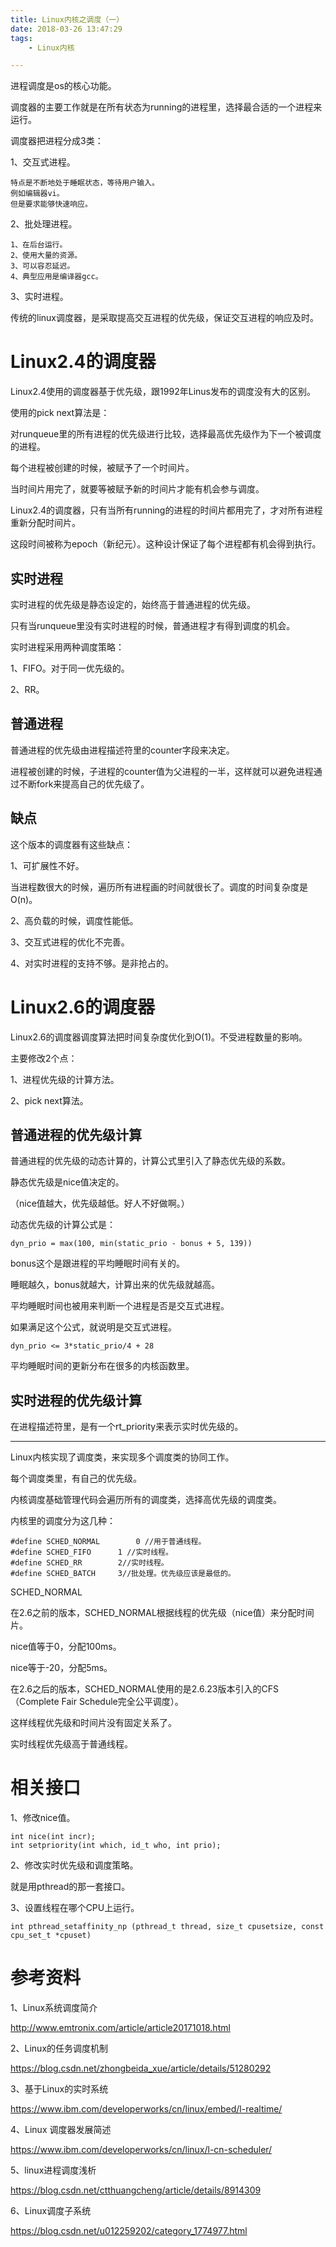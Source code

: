 ```yaml
---
title: Linux内核之调度（一）
date: 2018-03-26 13:47:29
tags:
	- Linux内核

---
```




进程调度是os的核心功能。

调度器的主要工作就是在所有状态为running的进程里，选择最合适的一个进程来运行。

调度器把进程分成3类：

1、交互式进程。

```
特点是不断地处于睡眠状态，等待用户输入。
例如编辑器vi。
但是要求能够快速响应。
```

2、批处理进程。

```
1、在后台运行。
2、使用大量的资源。
3、可以容忍延迟。
4、典型应用是编译器gcc。
```

3、实时进程。



传统的linux调度器，是采取提高交互进程的优先级，保证交互进程的响应及时。





# Linux2.4的调度器

Linux2.4使用的调度器基于优先级，跟1992年Linus发布的调度没有大的区别。

使用的pick next算法是：

对runqueue里的所有进程的优先级进行比较，选择最高优先级作为下一个被调度的进程。

每个进程被创建的时候，被赋予了一个时间片。

当时间片用完了，就要等被赋予新的时间片才能有机会参与调度。

Linux2.4的调度器，只有当所有running的进程的时间片都用完了，才对所有进程重新分配时间片。

这段时间被称为epoch（新纪元）。这种设计保证了每个进程都有机会得到执行。

## 实时进程

实时进程的优先级是静态设定的，始终高于普通进程的优先级。

只有当runqueue里没有实时进程的时候，普通进程才有得到调度的机会。

实时进程采用两种调度策略：

1、FIFO。对于同一优先级的。

2、RR。

## 普通进程

普通进程的优先级由进程描述符里的counter字段来决定。

进程被创建的时候，子进程的counter值为父进程的一半，这样就可以避免进程通过不断fork来提高自己的优先级了。

## 缺点

这个版本的调度器有这些缺点：

1、可扩展性不好。

当进程数很大的时候，遍历所有进程画的时间就很长了。调度的时间复杂度是O(n)。

2、高负载的时候，调度性能低。

3、交互式进程的优化不完善。

4、对实时进程的支持不够。是非抢占的。

# Linux2.6的调度器

Linux2.6的调度器调度算法把时间复杂度优化到O(1)。不受进程数量的影响。

主要修改2个点：

1、进程优先级的计算方法。

2、pick next算法。

## 普通进程的优先级计算

普通进程的优先级的动态计算的，计算公式里引入了静态优先级的系数。

静态优先级是nice值决定的。

（nice值越大，优先级越低。好人不好做啊。）

动态优先级的计算公式是：

```
dyn_prio = max(100, min(static_prio - bonus + 5, 139))
```

bonus这个是跟进程的平均睡眠时间有关的。

睡眠越久，bonus就越大，计算出来的优先级就越高。

平均睡眠时间也被用来判断一个进程是否是交互式进程。

如果满足这个公式，就说明是交互式进程。

```
dyn_prio <= 3*static_prio/4 + 28
```

平均睡眠时间的更新分布在很多的内核函数里。

## 实时进程的优先级计算

在进程描述符里，是有一个rt_priority来表示实时优先级的。





------



Linux内核实现了调度类，来实现多个调度类的协同工作。

每个调度类里，有自己的优先级。

内核调度基础管理代码会遍历所有的调度类，选择高优先级的调度类。

内核里的调度分为这几种：

```
#define SCHED_NORMAL		0 //用于普通线程。
#define SCHED_FIFO		1 //实时线程。
#define SCHED_RR		2//实时线程。
#define SCHED_BATCH		3//批处理。优先级应该是最低的。
```

SCHED_NORMAL

在2.6之前的版本，SCHED_NORMAL根据线程的优先级（nice值）来分配时间片。

nice值等于0，分配100ms。

nice等于-20，分配5ms。

在2.6之后的版本，SCHED_NORMAL使用的是2.6.23版本引入的CFS（Complete Fair Schedule完全公平调度）。

这样线程优先级和时间片没有固定关系了。



实时线程优先级高于普通线程。

# 相关接口

1、修改nice值。

```
int nice(int incr);
int setpriority(int which, id_t who, int prio);
```

2、修改实时优先级和调度策略。

就是用pthread的那一套接口。

3、设置线程在哪个CPU上运行。

```
int pthread_setaffinity_np (pthread_t thread, size_t cpusetsize, const cpu_set_t *cpuset)
```





# 参考资料

1、Linux系统调度简介

http://www.emtronix.com/article/article20171018.html

2、Linux的任务调度机制

https://blog.csdn.net/zhongbeida_xue/article/details/51280292

3、基于Linux的实时系统

https://www.ibm.com/developerworks/cn/linux/embed/l-realtime/

4、Linux 调度器发展简述

https://www.ibm.com/developerworks/cn/linux/l-cn-scheduler/

5、linux进程调度浅析

https://blog.csdn.net/ctthuangcheng/article/details/8914309

6、Linux调度子系统

https://blog.csdn.net/u012259202/category_1774977.html